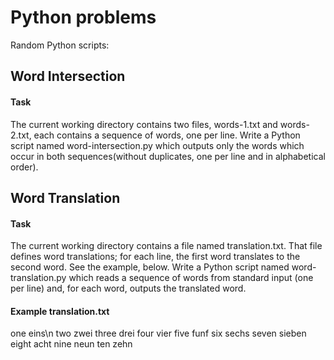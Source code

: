 # Python problems
Random Python scripts:

## Word Intersection
#### Task
The current working directory contains two files, words-1.txt and words-2.txt, each contains a sequence of words, one per line. Write a Python script named word-intersection.py which outputs only the words which occur in both sequences(without duplicates, one per line and in alphabetical order).

## Word Translation
#### Task
The current working directory contains a file named translation.txt. That file defines word translations; for each line,
the first word translates to the second word. See the example, below.
Write a Python script named word-translation.py which reads a sequence of words from standard input (one per line) and,
for each word, outputs the translated word.
#### Example translation.txt

one eins\n
two zwei
three drei
four vier
five funf
six sechs
seven sieben
eight acht
nine neun
ten zehn
